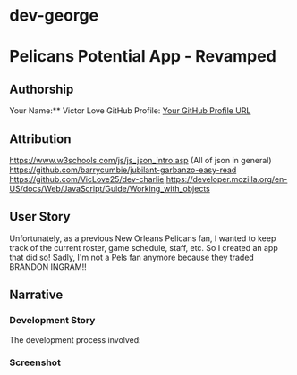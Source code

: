 # dev-george

# Pelicans Potential App - Revamped

## Authorship
Your Name:** Victor Love
GitHub Profile: [Your GitHub Profile URL](https://github.com/VicLove25)

## Attribution
https://www.w3schools.com/js/js_json_intro.asp (All of json in general)
https://github.com/barrycumbie/jubilant-garbanzo-easy-read
https://github.com/VicLove25/dev-charlie
https://developer.mozilla.org/en-US/docs/Web/JavaScript/Guide/Working_with_objects


## User Story

Unfortunately, as a previous New Orleans Pelicans fan, I wanted to keep track of the current roster, game schedule, staff, etc. So I created an app that did so! Sadly, I'm not a Pels fan anymore because they traded BRANDON INGRAM!!

## Narrative

### Development Story

The development process involved:

### Screenshot

